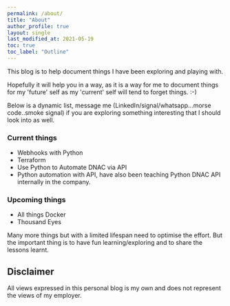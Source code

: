 ```yaml
---
permalink: /about/
title: "About"
author_profile: true
layout: single
last_modified_at: 2021-05-19
toc: true
toc_label: "Outline"
---
```


This blog is to help document things I have been exploring and playing with. 

Hopefully it will help you in a way, as it is a way for me to document things for my 'future' self as my 'current' self will tend to forget things. :-)

Below is a dynamic list, message me (LinkedIn/signal/whatsapp...morse code..smoke signal) if you are exploring something interesting that I should look into as well.

### Current things
- Webhooks with Python 
- Terraform
- Use Python to Automate DNAC via API
- Python automation with API, have also been teaching Python DNAC API internally in the company.

### Upcoming things
- All things Docker
- Thousand Eyes

Many more things but with a limited lifespan need to optimise the effort. 
But the important thing is to have fun learning/exploring and to share the lessons learnt.


## Disclaimer
All views expressed in this personal blog is my own and does not represent the views of my employer.
